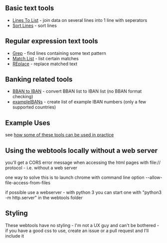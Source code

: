 ## Basic text tools

- [Lines To List](webtools/lines2list.html) - join data on several lines into 1 line with seperators
- [Sort Lines](webtools/sort.html) - sort lines

## Regular expression text tools

- [Grep](webtools/grep.html) - find lines containing some text pattern
- [Match List](webtools/matchlist.html) - list certain matches
- [REplace](webtools/replace.html) - replace matched text

## Banking related tools

- [BBAN to IBAN](webtools/bban2iban.html) - convert BBAN list to IBAN list (no BBAN format checking)
- [exampleIBANs](webtools/exampleIBANs.html) - create list of example IBAN numbers (only a few supported countries)

## Example Uses

see [how some of these tools can be used in practice](Examples.md)

## Using the webtools locally without a web server

you'll get a CORS error message when accessing the html pages with file:// protocol - i.e. without a web server

one way to solve this is to launch chrome with command line option --allow-file-access-from-files

if possible use a webserver - with python 3 you can start one with "python3 -m http.server" in the webtools folder

## Styling

These webtools have no styling - I'm not a UX guy and can't be bothered - if you have a good css to use, create an issue or a pull request and I'll include it
